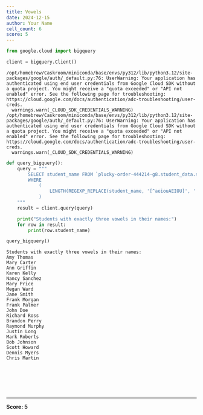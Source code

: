 ```yaml
---
title: Vowels
date: 2024-12-15
author: Your Name
cell_count: 6
score: 5
---
```


```python
from google.cloud import bigquery
```


```python
client = bigquery.Client()
```

    /opt/homebrew/Caskroom/miniconda/base/envs/py312/lib/python3.12/site-packages/google/auth/_default.py:76: UserWarning: Your application has authenticated using end user credentials from Google Cloud SDK without a quota project. You might receive a "quota exceeded" or "API not enabled" error. See the following page for troubleshooting: https://cloud.google.com/docs/authentication/adc-troubleshooting/user-creds. 
      warnings.warn(_CLOUD_SDK_CREDENTIALS_WARNING)
    /opt/homebrew/Caskroom/miniconda/base/envs/py312/lib/python3.12/site-packages/google/auth/_default.py:76: UserWarning: Your application has authenticated using end user credentials from Google Cloud SDK without a quota project. You might receive a "quota exceeded" or "API not enabled" error. See the following page for troubleshooting: https://cloud.google.com/docs/authentication/adc-troubleshooting/user-creds. 
      warnings.warn(_CLOUD_SDK_CREDENTIALS_WARNING)



```python
def query_bigquery():
    query = """
        SELECT student_name FROM `plucky-order-444214-g8.student_data.student_data_madhuri`
        WHERE 
            (
                LENGTH(REGEXP_REPLACE(student_name, '[^aeiouAEIOU]', '')) = 3
            )
    """
    result = client.query(query)

    print("Students with exactly three vowels in their names:")
    for row in result:
        print(row.student_name)

query_bigquery()
```

    Students with exactly three vowels in their names:
    Amy Thomas
    Mary Carter
    Ann Griffin
    Karen Kelly
    Nancy Sanchez
    Mary Price
    Megan Ward
    Jane Smith
    Frank Morgan
    Frank Palmer
    John Doe
    Richard Ross
    Brandon Perry
    Raymond Murphy
    Justin Long
    Mark Roberts
    Bob Johnson
    Scott Howard
    Dennis Myers
    Chris Martin



```python

```


```python





```


```python

```


---
**Score: 5**

